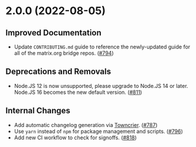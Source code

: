 2.0.0 (2022-08-05)
==================

Improved Documentation
----------------------

- Update `CONTRIBUTING.md` guide to reference the newly-updated guide for all of the matrix.org bridge repos. ([\#794](https://github.com/matrix-org/matrix-appservice-discord/issues/794))


Deprecations and Removals
-------------------------

- Node.JS 12 is now unsupported, please upgrade to Node.JS 14 or later. Node.JS 16 becomes the new default version. ([\#811](https://github.com/matrix-org/matrix-appservice-discord/issues/811))


Internal Changes
----------------

- Add automatic changelog generation via [Towncrier](https://github.com/twisted/towncrier). ([\#787](https://github.com/matrix-org/matrix-appservice-discord/issues/787))
- Use `yarn` instead of `npm` for package management and scripts. ([\#796](https://github.com/matrix-org/matrix-appservice-discord/issues/796))
- Add new CI workflow to check for signoffs. ([\#818](https://github.com/matrix-org/matrix-appservice-discord/issues/818))
